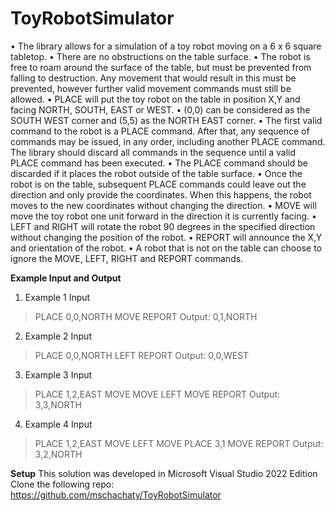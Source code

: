 # ToyRobotSimulator
•	The library allows for a simulation of a toy robot moving on a 6 x 6 square tabletop.
•	There are no obstructions on the table surface.
•	The robot is free to roam around the surface of the table, but must be prevented from falling to destruction. Any movement that would result in this must be prevented, however further valid movement commands must still be allowed.
•	PLACE will put the toy robot on the table in position X,Y and facing NORTH, SOUTH, EAST or WEST.
•	(0,0) can be considered as the SOUTH WEST corner and (5,5) as the NORTH EAST corner.
•	The first valid command to the robot is a PLACE command. After that, any sequence of commands may be issued, in any order, including another PLACE command. The library should discard all commands in the sequence until a valid PLACE command has been executed.
•	The PLACE command should be discarded if it places the robot outside of the table surface.
•	Once the robot is on the table, subsequent PLACE commands could leave out the direction and only provide the coordinates. When this happens, the robot moves to the new coordinates without changing the direction.
•	MOVE will move the toy robot one unit forward in the direction it is currently facing.
•	LEFT and RIGHT will rotate the robot 90 degrees in the specified direction without changing the position of the robot.
•	REPORT will announce the X,Y and orientation of the robot.
•	A robot that is not on the table can choose to ignore the MOVE, LEFT, RIGHT and REPORT commands.

**Example Input and Output**
1.	Example 1 Input
> PLACE 0,0,NORTH
> MOVE
> REPORT
Output: 0,1,NORTH
2.	Example 2 Input
> PLACE 0,0,NORTH
> LEFT
> REPORT
Output: 0,0,WEST
3.	Example 3 Input
> PLACE 1,2,EAST
> MOVE
> MOVE
> LEFT
> MOVE
> REPORT
Output: 3,3,NORTH
4.	Example 4 Input
> PLACE 1,2,EAST
> MOVE
> LEFT
> MOVE
> PLACE 3,1
> MOVE
> REPORT 
Output: 3,2,NORTH  

**Setup**
This solution was developed in Microsoft Visual Studio 2022 Edition
Clone the following repo:
https://github.com/mschachaty/ToyRobotSimulator
